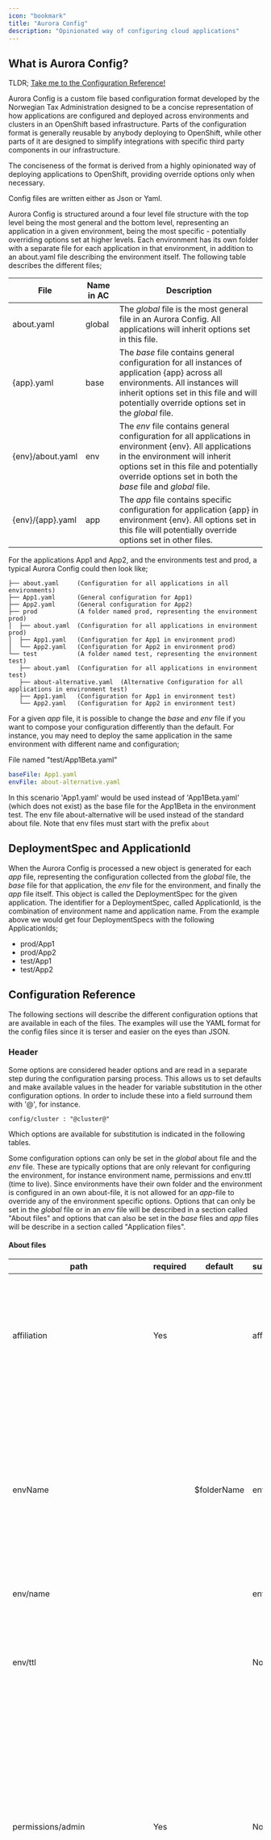 ```yaml
---
icon: "bookmark"
title: "Aurora Config"
description: "Opinionated way of configuring cloud applications"
---
```


## What is Aurora Config?

TLDR; [Take me to the Configuration Reference!](#configuration-reference)

Aurora Config is a custom file based configuration format developed by the Norwegian Tax Administration designed to be a concise
representation of how applications are configured and deployed across environments and clusters in an OpenShift
based infrastructure. Parts of the configuration format is generally reusable by anybody deploying to OpenShift, while
other parts of it are designed to simplify integrations with specific third party components in our infrastructure.

The conciseness of the format is derived from a highly opinionated way of deploying applications to OpenShift,
providing override options only when necessary.

Config files are written either as Json or Yaml.

Aurora Config is structured around a four level file structure with the top level being the most general and the bottom
level, representing an application in a given environment, being the most specific - potentially overriding options set
at higher levels. Each environment has its own folder with a separate file for each application in that environment,
in addition to an about.yaml file describing the environment itself. The following table describes the different files;

| File             | Name in AC | Description                                                                                                                                                                                                                                        |
| ---------------- | ---------- | -------------------------------------------------------------------------------------------------------------------------------------------------------------------------------------------------------------------------------------------------- |
| about.yaml       | global     | The _global_ file is the most general file in an Aurora Config. All applications will inherit options set in this file.                                                                                                                            |
| {app}.yaml       | base       | The _base_ file contains general configuration for all instances of application {app} across all environments. All instances will inherit options set in this file and will potentially override options set in the _global_ file.                 |
| {env}/about.yaml | env        | The _env_ file contains general configuration for all applications in environment {env}. All applications in the environment will inherit options set in this file and potentially override options set in both the _base_ file and _global_ file. |
| {env}/{app}.yaml | app        | The _app_ file contains specific configuration for application {app} in environment {env}. All options set in this file will potentially override options set in other files.                                                                      |

For the applications App1 and App2, and the environments test and prod, a typical Aurora Config could then look like;

    ├── about.yaml     (Configuration for all applications in all environments)
    ├── App1.yaml      (General configuration for App1)
    ├── App2.yaml      (General configuration for App2)
    ├── prod           (A folder named prod, representing the environment prod)
    │  ├── about.yaml  (Configuration for all applications in environment prod)
    │  ├── App1.yaml   (Configuration for App1 in environment prod)
    │  └── App2.yaml   (Configuration for App2 in environment prod)
    └── test           (A folder named test, representing the environment test)
       ├── about.yaml  (Configuration for all applications in environment test)
       ├── about-alternative.yaml  (Alternative Configuration for all applications in environment test)
       ├── App1.yaml   (Configuration for App1 in environment test)
       └── App2.yaml   (Configuration for App2 in environment test)

For a given _app_ file, it is possible to change the _base_ and _env_ file if you want to compose your configuration
differently than the default. For instance, you may need to deploy the same application in the same environment with
different name and configuration;

File named "test/App1Beta.yaml"

```yaml
baseFile: App1.yaml
envFile: about-alternative.yaml

```

In this scenario 'App1.yaml' would be used instead of 'App1Beta.yaml' (which does not exist) as the base file for the
App1Beta in the environment test. The env file about-alternative will be used instead of the standard about file. 
Note that env files must start with the prefix `about`

## DeploymentSpec and ApplicationId

When the Aurora Config is processed a new object is generated for each _app_ file, representing the configuration
collected from the _global_ file, the _base_ file for that application, the _env_ file for the environment, and finally
the _app_ file itself. This object is called the DeploymentSpec for the given application. The identifier for a
DeploymentSpec, called ApplicationId, is the combination of environment name and application name. From the example
above we would get four DeploymentSpecs with the following ApplicationIds;

- prod/App1
- prod/App2
- test/App1
- test/App2

## Configuration Reference

The following sections will describe the different configuration options that are available in each of the files. The
examples will use the YAML format for the config files since it is terser and easier on the eyes than JSON.

### Header

Some options are considered header options and are read in a separate step during the configuration parsing process.
This allows us to set defaults and make available values in the header for variable substitution in the other
configuration options. In order to include these into a field surround them with '@', for instance.

```
config/cluster : "@cluster@"
```

Which options are available for substitution is indicated in the following tables.

Some configuration options can only be set in the _global_ about file and the _env_ file. These are typically options that
are only relevant for configuring the environment, for instance environment name, permissions and env.ttl (time to live).
Since environments have their own folder and the environment is configured in an own about-file, it is not allowed for an
_app_-file to override any of the environment specific options. Options that can only be set in the _global_ file or in
an _env_ file will be described in a section called "About files" and options that can also be set in the _base_ files
and _app_ files will be describe in a section called "Application files".

#### About files

| path                            | required | default     | substitution | description                                                                                                                                                                                            |
| ------------------------------- | -------- | ----------- | ------------ | ------------------------------------------------------------------------------------------------------------------------------------------------------------------------------------------------------ |
| affiliation                     | Yes      |             | affiliation  | Used to group the project for resource monitoring. All projects start with affiliation. lower case letters max length 10. Required.                                                                    |
| envName                         |          | $folderName | env          | Change the name of the project. Note that the default value here is the actual name of the folder where the app file is. This option must be specified in either global or env file.                   |
| env/name                        |          |             | env          | An alias for envName                                                                                                                                                                                   |
| env/ttl                         |          |             | No           | Set a time duration in format 1d, 12h aso that indicate how long until this namespace should be deleted                                                                                                |
| permissions/admin               | Yes      |             | No           | The groups in OpenShift that will have the admin role for the given project. Can either be an array or a space delimited string. This option must be specified in either global or env file. Required. |
| permissions/view                |          |             | No           | The groups in OpenShift that will have the view role for the given project. Can either be an array or a space delimited string. This option must be specified in either global or env file.            |
| permissions/adminServiceAccount |          |             | No           | The service accounts in OpenShift that will have the admin role for the given project. Can either be an array or a space delimited string. This option must be specified in either global or env file. |

#### Application files

| path                | required | default   | substitution | description                                                                                                                                                                                                           |
| ------------------- | -------- | --------- | ------------ | --------------------------------------------------------------------------------------------------------------------------------------------------------------------------------------------------------------------- |
| schemaVersion       | Yes      |           | No           | All files in a given AuroraConfig must share a schemaVersion. For now only v1 is supported, it is here in case we need to break compatibility. Required.                                                              |
| type                | Yes      |           | No           | [See Deployment Types](#deployment_types)                                                                                                                                                                             |
| applicationPlatform |          | java      | No           | Specify application platform. java or web are valid platforms. Is only used if type is deploy/development.                                                                                                            |
| name                |          | $fileName | name         | The name of the application. All objects created in the cluster will get an app label with this name. Cannot be longer then 40 (alphanumeric -). Note that the default value here is the actual name of the app file. |
| cluster             | Yes      |           | cluster      | What cluster should the application be deployed to. Must be a valid cluster name.                                                                                                                                     |
| ttl                 |          |           | No           | Set a time duration in format 1d, 12h aso that indicate how long until this application should be deleted                                                                                                             |
| version             | Yes      |           | No           | Version of the application to run. Can be set to any of the [valid version strategies](https://skatteetaten.github.io/aurora/documentation/openshift/#deployment-and-patching-strategy)                               |
| segment             |          |           | segment      | The segment the application exist in.                                                                                                                                                                                 |

### <a name="deployment_types" ></a>Deployment Types

The configuration option `type` indicates the deployment type the application has. The value of this field affects
what other configuration options are available for that application. The deployment type determines primarily how
the objects that supports the application on OpenShift are generated, but it also affects the different types of
integrations that are supported.

#### deploy

The deploy deployment type is used for deploying applications using the conventions from the Aurora Platform. You can
read more about these conventions here: [How we Develop and Build our Applications](https://skatteetaten.github.io/aurora/documentation/openshift/#how-we-develop-and-build-our-applications).
This is the deployment type that will be most commonly used when deploying internally built applications. This will
provide integrations with the rest of the NTAs infrastructure and generate the necessary objects to OpenShift to support
the application.

#### development

The development deployment type is similar to the release deployment type but it will not deploy a prebuilt image and
instead create an OpenShift BuildConfig that can be used to build ad hoc images from DeliveryBundles from your local
development machine.

This will usually significantly reduce the time needed to get code from a development machine running on OpenShift
compared to, for instance, a CI/CD pipeline.

#### template

Supports deploying an application from a template available on the cluster. See [Guidelines for developing templates](#template_dev_guidelines).

#### localTemplate

Supports deploying an application from a template available in the AuroraConfig folder. See [Guidelines for developing templates](#template_dev_guidelines).

### Configuration for Deployment Types "deploy" and "development"

| path                   | default     | description                                                                                                                                                  |
| ---------------------- | ----------- | ------------------------------------------------------------------------------------------------------------------------------------------------------------ |
| releaseTo              |             | Used to release a given version as a shared tag in the docker registry. Other env can then use it in 'version'. NB! Must be manually updated with ao/console |
| path                   | default     | description                                                                                                                                                  |
| debug                  | false       | Toggle to enable remote debugging on port 5005. Port forward this port locally and setup remote debugging in your Java IDE.                                  |
| deployStrategy/type    | rolling     | Specify type of deployment, either rolling or recreate                                                                                                       |
| deployStrategy/timeout | 180         | Set timeout value in seconds for deployment process                                                                                                          |
| resources/cpu/min      | 100m        | Specify minimum/request cpu. 1000m is 1 core.                                                                                                                |
| resources/cpu/max      | 2000m       | Specify maximum/limit cpu.                                                                                                                                   |
| resources/memory/min   | 128Mi       | Specify minimum/request memory.                                                                                                                              |
| resources/memory/max   | 512Mi       | Specify maximum/limit memory. By default 25% of this will be set to XMX in java.                                                                             |
| groupId                |             | groupId for your application. Max 200 length. Required if deploy/development                                                                                 |
| artifactId             | $fileName   | artifactId for your application. Max 50 length                                                                                                               |
| splunkIndex            |             | Set to a valid splunk-index to log to splunk. Only valid if splunk is enabled in the Aurora API                                                              |
| serviceAccount         |             | Set to an existing serviceAccount if you need special privileges                                                                                             |
| prometheus             | true        | Toggle to false if application do not have Prometheus metrics                                                                                                |
| prometheus/path        | /prometheus | Change the path of where prometheus is exposed                                                                                                               |
| prometheus/port        | 8081        | Change the port of where prometheus is exposed                                                                                                               |
| management             | true        | Toggle of if your application does not expose an management interface                                                                                        |
| management/path        | /actuator   | Change the path of where the management interface is exposed                                                                                                 |
| management/port        | 8081        | Change the port of where the management interface is exposed                                                                                                 |
| readiness              | true        | Toggle to false to turn off default readiness check                                                                                                          |
| readiness/path         |             | Set to a path to do a GET request to that path as a readiness check                                                                                          |
| readiness/port         | 8080        | If no path present readiness will check if this port is open                                                                                                 |
| readiness/delay        | 10          | Number of seconds to wait before running readiness check                                                                                                     |
| readiness/timeout      | 1           | Number of seconds timeout before giving up readiness                                                                                                         |
| liveness               | false       | Toggle to true to enable liveness check                                                                                                                      |
| liveness/path          |             | Set to a path to do a GET request to that path as a liveness check                                                                                           |
| liveness/port          | 8080        | If no path present liveness will check if this port is open                                                                                                  |
| liveness/delay         | 10          | Number of seconds to wait before running liveness check                                                                                                      |
| liveness/timeout       | 1           | Number of seconds timeout before giving up liveness                                                                                                          |
| replicas               | 1           | Number of replicas of this application to run.                                                                                                               |
| pause                  | false       | Toggle to pause an application. This will scale it down to 0 and add a label showing it is paused.                                                           |
| toxiproxy              | false       | Toxiproxy feature toggle using default version                                                                                                               |
| toxiproxy/version      | 2.1.3       | Toxiproxy version                                                                                                                                            |
| config                 |             | Contains a collection of application configuration variables. The variables are passed on as environment variables to the container. Otherwise, they are ignored by the platform, and it is up to the application to interpret them. Note: If you are using JSON, then both key and value should be enclosed in double quotes |  

### Configuration for Deployment Types "template" and "localTemplate"

| path             | default | description                                                                                                                                   |
| ---------------- | ------- | --------------------------------------------------------------------------------------------------------------------------------------------- |
| template         |         | Name of template in default namespace to use. This is required if type is template                                                            |
| templateFile     |         | Set the location of a local template file. It should be in the templates subfolder. This is required if type is localTemplate              |
| `parameters/<KEY>` |         | The parameters option is used to set values for parameters in the template. If the template has either of the parameters VERSION, NAME or REPLICAS, the values of these parameters will be set from the standard version, name and replicas AuroraConfig options. |


### Exposing an application via HTTP

The default behavior is that the application is only visible to other application in the same namespace using
its service name.

In order to control routes into the application the following fields can be used.

| path                                | default                                                                                                                                                         | description                                                                                                                                                                                                                                                                                                         |
| ----------------------------------- | --------------------------------------------------------------------------------------------------------------------------------------------------------------- | ------------------------------------------------------------------------------------------------------------------------------------------------------------------------------------------------------------------------------------------------------------------------------------------------------------------- |
| route                               | false                                                                                                                                                           | Toggle to expose application via HTTP. Routes can also be configured with expanded syntax. And routeDefault can be set for all routes. See below.                                                                                                                                                                   |
| `route/<routename>/host`              |                                                                                                                                                                 | Set the host of a route according to the given pattern. If not specified the default will be routeDefault/host                                                                                                                                                                                                      |
| `route/<routename>/path`              |                                                                                                                                                                 | Set to create a path based route. You should use the same name/affiliation/env/separator combination for all path based routes to get the same URL                                                                                                                                                                  |
| `route/<routename>/annotations/<key>` |                                                                                                                                                                 | Set annotations for a given route. Note that you should use &#124; instead of / in annotation keys. so 'haproxy.router.openshift.io &#124; balance'. See [route annotations](https://docs.openshift.com/container-platform/3.5/architecture/core_concepts/routes.html#route-specific-annotations) for some options. |
| routeDefaults/host                  | @name@-@affiliation@-@env@ &nbsp;&nbsp;&nbsp;&nbsp;&nbsp;&nbsp;&nbsp;&nbsp;&nbsp;&nbsp;&nbsp;&nbsp;&nbsp;&nbsp;&nbsp;&nbsp;&nbsp;&nbsp;&nbsp;&nbsp;&nbsp;&nbsp; | Set the host of a route according to the given pattern.                                                                                                                                                                                                                                                             |
| routeDefaults/path                  |                                                                                                                                                                 | Set to create a path based route. You should use the same name/affiliation/env/separator combination for all path based routes to get the same URL                                                                                                                                                                  |
| routeDefaults/annotations/<key>     |                                                                                                                                                                 | Set annotations for a given route. Note that you should use &#124; instead of / in annotation keys. so 'haproxy.router.openshift.io &#124; balance'. See [route annotations](https://docs.openshift.com/container-platform/3.5/architecture/core_concepts/routes.html#route-specific-annotations) for some options. |

Route annotations are usable for template types but you need to create a Service with name after the NAME parameter yourself.

### Managing Secrets

In order to provide sensitive data to an application (i.e. passwords that cannot be stored directly in the configuration block of the AuroraConfig) it is possible to
access Vaults that has been created with the `ao vault` command (see internal link 
https://wiki.sits.no/pages/viewpage.action?pageId=143517331#AO(AuroraOpenShiftCLI)-AOVault). You can access the vaults in two different ways; as a 
*mount* or via the *secretVault* option.

If a Vault is accessed via the secretVault option and the vault contains a file called `latest.properties` the contents of that file will be made available as
environment variables for the application. Example;

```
PASSWORD=s3cr3t
ENCRYPTION_KEY=8cdca234-9a3b-11e8-9eb6-529269fb1459
```

If you want to mount additional Vaults or access vault files directly this can be done with mounting it as a volume. See the next section for more details.

| path                          | default | description                                                                                          |                                                                      |
| ----------------------------- | ------------ | ------------------------------------------------------------------------------------------------|
| secretVault                   |              | Specify full secret vault that will be mounted under default secret location.                   |
| secretVault/name              |              | Used instead of secretVault if you want advanced configuration                                  |
| secretVault/keys              |              | An array of keys from the latest.properties file in the vault you want to include.              |
| secretVault/keyMapping        |              | An map of key -> value that will rewrite the key in the secret to another ENV var name          |

### Mounting volumes

| path                          | default | description                                                                                           |
| ----------------------------- | ------------ | ------------------------------------------------------------------------------------------------ |
| `mounts/<mountName>/type`        |              | One of Secret, ConfigMap, PVC. Required for each mount.                                          |  
| `mounts/<mountName>/path`        |              | Path to the volume in the container. Required for each mount.                                    |
| `mounts/<mountName>/mountName`   | `<mountName>`  | Override the name of the mount in the container.                                                 |
| `mounts/<mountName>/volumeName`  | `<mountName>`  | Override the name of the volume in the DeploymentConfig.                                         |
| `mounts/<mountName>/exists`      | false        | If this is set to true the existing resource must exist already.                                 |
| `mounts/<mountName>/content`     |              | If type is ConfigMap, set this to a content that will be put in that Volume. Exist must be true. |
| `mounts/<mountName>/content`     |              | If type is ConfigMap, set this to a content that will be put in that Volume. Exist must be true. |
| `mounts/<mountName>/secretVault` |              | The name of the Vault to mount. This will mount the entire contents of the specified vault at the specified path. Type must be Secret, Exist false. |
  

### NTA specific integrations

| path                   | default | description                                                                                                                         |
| ---------------------- | ------- | ----------------------------------------------------------------------------------------------------------------------------------- |
| webseal                | false   | Toggle to expose application through WebSeal.                                                                                       |
| webseal/host           |         | Set this to change the default prefix in WebSeal                                                                                    |
| webseal/roles          |         | Set roles required to access this route. This can either be set as CSV or as an array of strings                                    |
| certificate            | false   | Toggle to add a certificate with CommonName $groupId.$artifactId.                                                                   |
| certificate/commonName |         | Generate an STS certificate with the given commonName.                                                                              |
| database               | false   | Toggle this to add a database with $name to your application.                                                                       |
| database/<name>        |         | If you want to add multiple databases specify a name for each. Set the value to 'auto' for auto generation or a given ID to pin it. |

NTA has the following technologies that can be automated with the above fields

- Webseal is used for client traffic from within NTA to reach an application. Internal tax workers have roles that can be added to limit who can access the application
- STS certificate: An SSL certificate with a given commonName is used to identify applications to secure traffic between them
- Oracle Databases: We haven a DBH-api that expose functionality to auto provision a Oracle schema on a shared server. The API can also handle manual SQL connections for you so the application can get the credentials in one way

These integrations are available for all types however note that if you want to use webseal with a template type you need to create a Service with default ports named after the name parameter

## Example configuration

### Simple reference-application

Below is an example of how you could configure an instance of the [reference application](https://github.com/skatteetaten/openshift-reference-springboot-server)

about.yaml

```yaml
schemaVersion: v1
affiliation: paas
permissions :
  group : [PAAS_OPS, PAAS_DEV]
splunkIndex : paas-test
```

reference.yaml

```yaml
groupId: no.skatteetaten.aurora.openshift
artifactId: openshift-reference-springboot-server
version: 1
type: deploy
replicas: 3
certificate: true
route: true
database: true
config:
  FOO: BAR
```

dev/about.yaml

```yaml
cluster: dev
```

dev/reference.yaml

```yaml
config:
  FOO: BAZ
```

The complete config is then evaluated as

```yaml
schemaVersion: v1
affiliation: paas
permissions :
  group : [PAAS_OPS, PAAS_DEV]
splunkIndex : paas-test
groupId: no.skatteetaten.aurora.openshift
artifactId: openshift-reference-springboot-server
version: 1
type: deploy
replicas: 3
certificate: true
route: true
database: true
config:
  FOO: BAZ
cluster: dev
```

### Applying template with NTA integrations

about.yaml

```yaml
schemaVersion: v1
affiliation: paas
permissions :
  group : [PAAS_OPS, PAAS_DEV]
splunkIndex : paas-test
```

sample-atomhopper.yaml

```yaml
type: template
template: aurora-atomhopper-1.0.0
database: true
route: true
parameters:
  FEED_NAME: feed
  DB_NAME: atomhopper
  DOMAIN_NAME: localhost
```

dev/about.yaml

```yaml
cluster: dev
```

dev/sample-atomhopper.yaml

empty file

The complete config is then evaluated as

```yaml
schemaVersion: v1
affiliation: paas
permissions :
  group : [PAAS_OPS, PAAS_DEV]
splunkIndex : paas-test
type: template
template: aurora-atomhopper-1.0.0
database: true
route: true
parameters:
  FEED_NAME: feed
  DB_NAME: atomhopper
  DOMAIN_NAME: localhost
```

## <a name="template_dev_guidelines"></a>Guidelines for developing templates

When creating templates the following guidelines should be followed:

- include the following parameters VERSION, NAME and if appropriate REPLICAS. They will be populated from relevant AuroraConfig fields
- the following labels will be added to the template: app, affiliation, updatedBy
- if the template does not have a VERSION parameter it will not be upgradable from internal web tools
- Each container in the template will get aditional ENV variables applied if NTA specific integrations are applied.
